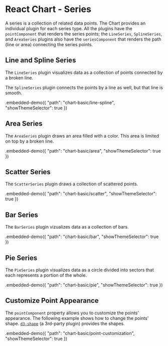 # React Chart - Series

A series is a collection of related data points. The Chart provides an individual plugin for each series type. All the plugins have the `pointComponent` that renders the series points; the `LineSeries`, `SplineSeries`, and `AreaSeries` plugins also have the `seriesComponent` that renders the path (line or area) connecting the series points.

## Line and Spline Series

The `LineSeries` plugin visualizes data as a collection of points connected by a broken line.

The `SplineSeries` plugin connects the points by a line as well, but that line is smooth.

.embedded-demo({ "path": "chart-basic/line-spline", "showThemeSelector": true })

## Area Series

The `AreaSeries` plugin draws an area filled with a color. This area is limited on top by a broken line.

.embedded-demo({ "path": "chart-basic/area", "showThemeSelector": true })

## Scatter Series

The `ScatterSeries` plugin draws a collection of scattered points.

.embedded-demo({ "path": "chart-basic/scatter", "showThemeSelector": true })

## Bar Series

The `BarSeries` plugin vizualizes data as a collection of bars.

.embedded-demo({ "path": "chart-basic/bar", "showThemeSelector": true })

## Pie Series

The `PieSeries` plugin visualizes data as a circle divided into sectors that each represents a portion of the whole.

.embedded-demo({ "path": "chart-basic/pie", "showThemeSelector": true })

## Customize Point Appearance

The `pointComponent` property allows you to customize the points' appearance. The following example shows how to change the points' shape. [`d3-shape`](https://github.com/d3/d3-shape/blob/master/README.md) (a 3rd-party plugin) provides the shapes.

.embedded-demo({ "path": "chart-basic/point-customization", "showThemeSelector": true })
